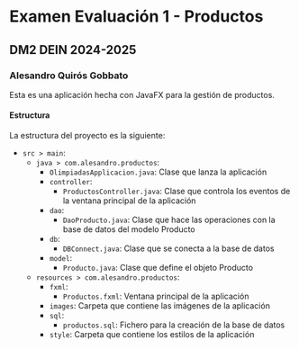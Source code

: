 # Examen Evaluación 1 - Productos
## DM2 DEIN 2024-2025
### Alesandro Quirós Gobbato

Esta es una aplicación hecha con JavaFX para la gestión de productos.

#### Estructura

La estructura del proyecto es la siguiente:
- `src > main`:
    - `java > com.alesandro.productos`:
        - `OlimpiadasApplicacion.java`: Clase que lanza la aplicación
        - `controller`:
            - `ProductosController.java`: Clase que controla los eventos de la ventana principal de la aplicación
        - `dao`:
            - `DaoProducto.java`: Clase que hace las operaciones con la base de datos del modelo Producto
        - `db`:
            - `DBConnect.java`: Clase que se conecta a la base de datos
        - `model`:
            - `Producto.java`: Clase que define el objeto Producto
    - `resources > com.alesandro.productos`:
        - `fxml`:
            - `Productos.fxml`: Ventana principal de la aplicación
        - `images`: Carpeta que contiene las imágenes de la aplicación
        - `sql`:
            - `productos.sql`: Fichero para la creación de la base de datos
        - `style`: Carpeta que contiene los estilos de la aplicación
